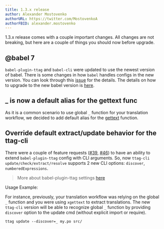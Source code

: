 ```yaml
---
title: 1.3.x release
author: Alexander Mostovenko
authorURL: https://twitter.com/MostovenkoA
authorFBID: alexander.mostovenko
---
```


1.3.x release comes with a couple important changes. All changes are not breaking, but here are a couple of things you should now before upgrade.

<!--truncate-->

## @babel 7

`babel-plugin-ttag` and `babel-cli` were updated to use the newest version of babel. There is some changes in how `babel` handles configs in the new version. You can look through this [issue](https://github.com/ttag-org/ttag-cli/issues/43) for the details. The details on how to upgrade to the new babel version is [here](https://babeljs.io/docs/en/v7-migration).

## \_ is now a default alias for the gettext func

As it is a common scenario to use global `_` function for your translation workflow, we decided to add default alias for the [gettext](/docs/gettext.html) function.

## Override default extract/update behavior for the ttag-cli

There were a couple of feature requests ([#39](https://github.com/ttag-org/ttag-cli/issues/39), [#46](https://github.com/ttag-org/ttag-cli/issues/46)) to have an ability to extend `babel-plugin-ttag` config with CLI arguments. So, now `ttag-cli update/check/extract/resolve` supports 2 new CLI options: `discover`, `numberedExpressions`.

> More about babel-plugin-ttag settings [here](/docs/plugin-api.html)

Usage Example:

For instance, previously, your translation workflow was relying on the global `_` function and you were using `xgettext` to extract translations. The new `ttag-cli` version will be able to recognize global `_` function by providing `discover` option to the update cmd (without explicit import or require).

```
ttag update --discover=_ my.po src/
```
